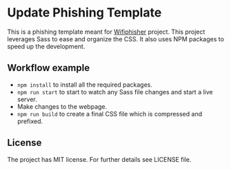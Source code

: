 # Update Phishing Template

This is a phishing template meant for [Wifiphisher](https://github.com/wifiphisher/wifiphisher) project.
This project leverages Sass to ease and organize the CSS. It also uses NPM
packages to speed up the development.

## Workflow example

* `npm install` to install all the required packages.
* `npm run start` to start to watch any Sass file changes and start a live
server.
* Make changes to the webpage.
* `npm run build` to create a final CSS file which is compressed and prefixed.


## License
The project has MIT license. For further details see LICENSE file.
